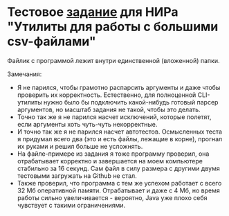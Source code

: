 # Тестовое [задание](https://docs.google.com/document/d/12bEFKZsAbX_Hd2k0Nj9aDDH66SL67gJf6GKowRdM8vo/edit) для НИРа "Утилиты для работы с большими csv-файлами"

Файлик с программой лежит внутри единственной (вложенной) папки.

Замечания:
- Я не парился, чтобы грамотно распарсить аргументы и даже чтобы проверить их корректность.
Естественно, для полноценной CLI-утилиты нужно было бы подключить какой-нибудь готовый парсер аргументов, но масштаб задания не такой, чтобы это делать.
- Точно так же я не парился насчет исключений, которые полетят, если аргументы хоть чуть-чуть некорректные.
- И точно так же я не парился насчет автотестов. Осмысленных теста я придумал всего два (это и есть файлы, лежащие в корне), прогнал их руками и решил больше не усложнять.
- На файле-примере из задания я тоже программу проверил, она отрабатывает корректно и завершается на моем компьютере стабильно за 16 секунд. 
Сам файл в силу размера с другими двумя тестовыми загружать на Github не стал.
- Также проверил, что программа с тем же успехом работает с всего 32 Мб оперативной памяти. 
Отрабатывает и даже с 4 Мб, но время работы сильно увеличивается - вероятно, Java уже плохо себя чувствует с такими ограничениями.
